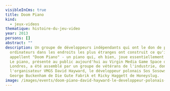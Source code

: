 ```yaml
---
visibleInCms: true
title: Doom Piano
kind:
  - jeux-videos
thematique: histoire-du-jeu-video
year: 2013
persons: []
abstract: ""
description: Un groupe de développeurs indépendants qui ont le don de placer des
  ordinateurs dans les endroits les plus étranges ont construit ce qu'ils
  appellent "Doom Piano" - un piano qui, eh bien, joue essentiellement à Doom.
  Le piano, présenté au public aujourd'hui au Virgin Media Game Space de
  Londres, a été assemblé par un groupe de vétérans de l'industrie, dont
  l'organisateur VMGS David Hayward, le développeur polonais Sos Sosowski,
  George Buckenham de Die Gute Fabrik et Ricky Haggett de Honeyslug.
image: /images/events/doom-piano-david-hayward-le-developpeur-polonais-sos-sosowski.jpg
---
```

